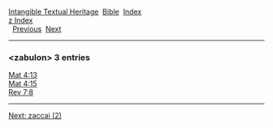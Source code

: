 [Intangible Textual Heritage](../../index)  [Bible](../index) 
[Index](index)   
[z Index](_z_)  
  [Previous](c12703)  [Next](c12705) 

------------------------------------------------------------------------

### &lt;zabulon&gt; 3 entries

[Mat 4:13](../kjv/mat004.htm#013)  
[Mat 4:15](../kjv/mat004.htm#015)  
[Rev 7:8](../kjv/rev007.htm#008)  

------------------------------------------------------------------------

[Next: zaccai (2)](c12705)
